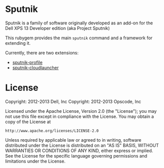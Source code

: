 # Sputnik

Sputnik is a family of software originally developed as an add-on for the Dell
XPS 13 Developer edition (aka Project Sputnik)

This rubygem provides the main `sputnik` command and a framework for extending
it.

Currently, there are two extensions:

* [sputnik-profile][1]
* [sputnik-cloudlauncher][2]

[1]: https://github.com/sputnik/sputnik-profile
[2]: https://github.com/sputnik/sputnik-cloudlauncher



License
=======

Copyright: 2012-2013 Dell, Inc
Copyright: 2012-2013 Opscode, Inc

Licensed under the Apache License, Version 2.0 (the "License");
you may not use this file except in compliance with the License.
You may obtain a copy of the License at

    http://www.apache.org/licenses/LICENSE-2.0

Unless required by applicable law or agreed to in writing, software
distributed under the License is distributed on an "AS IS" BASIS,
WITHOUT WARRANTIES OR CONDITIONS OF ANY KIND, either express or implied.
See the License for the specific language governing permissions and
limitations under the License.
